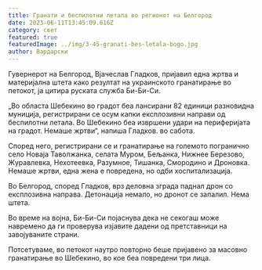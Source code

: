 ```yaml
---
title: Гранати и беспилотни летала во регионот на Белгород
date: 2023-06-11T13:45:09.616Z
category: свет
featured: true
featuredImage: ../img/3-45-granati-bes-letala-bogo.jpg
author: Вардарски
---
```

Гувернерот на Белгород, Вјачеслав Гладков, пријавил една жртва и материјална штета како резултат на украинското гранатирање во петокот, ја цитира руската служба Би-Би-Си.

„Во областа Шебекино во градот беа лансирани 82 единици разновидна муниција, регистрирани се осум капки експлозивни направи од беспилотни летала. Во Шебекино беа извршени удари на периферијата на градот. Немаше жртви“, напиша Гладков. во сабота.

Според него, регистрирани се и гранатирање на големото погранично село Новаја Таволжанка, селата Муром, Бељанка, Нижнее Березово, Журавлевка, Нехотеевка, Разумное, Тишанка, Смородино и Дроновка. Немаше жртви, една жена е повредена, но одби хоспитализација.

Во Белгород, според Гладков, врз деловна зграда паднал дрон со експлозивна направа. Детонација немало, но дронот се запалил. Нема штета.

Во време на војна, Би-Би-Си појаснува дека не секогаш може навремено да ги проверува изјавите дадени од претставници на завојуваните страни.

Потсетуваме, во петокот наутро повторно беше пријавено за масовно гранатирање во Шебекино, во кое беа повредени три лица.